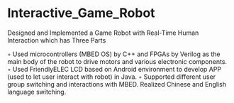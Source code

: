 # Interactive_Game_Robot
Designed and Implemented a Game Robot with Real-Time Human Interaction which has Three Parts

◦ Used microcontrollers (MBED OS) by C++ and FPGAs by Verilog as the main body of the robot to drive motors and
various electronic components.
◦ Used FriendlyELEC LCD based on Android environment to develop APP (used to let user interact with robot) in Java.
◦ Supported different user group switching and interactions with MBED. Realized Chinese and English language switching.
